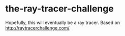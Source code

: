 # the-ray-tracer-challenge
Hopefully, this will eventually be a ray tracer. Based on http://raytracerchallenge.com/
